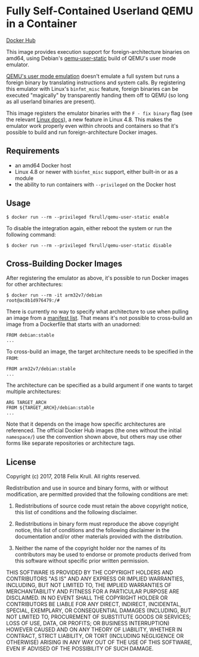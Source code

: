 # Fully Self-Contained Userland QEMU in a Container
[Docker Hub](https://hub.docker.com/r/fkrull/qemu-user-static)

This image provides execution support for foreign-architecture binaries on amd64, using Debian's [qemu-user-static](https://packages.debian.org/sid/qemu-user-static) build of QEMU's user mode emulator.

[QEMU's user mode emulation](https://qemu.weilnetz.de/doc/qemu-doc.html#QEMU-User-space-emulator) doesn't emulate a full system but runs a foreign binary by translating instructions and system calls. By registering this emulator with Linux's `binfmt_misc` feature, foreign binaries can be executed "magically" by transparently handing them off to QEMU (so long as all userland binaries are present).

This image registers the emulator binaries with the `F - fix binary` flag (see the relevant [Linux docs](https://www.kernel.org/doc/html/latest/admin-guide/binfmt-misc.html)), a new feature in Linux 4.8. This makes the emulator work properly even within chroots and containers so that it's possible to build and run foreign-architecture Docker images.

## Requirements
* an amd64 Docker host
* Linux 4.8 or newer with `binfmt_misc` support, either built-in or as a module
* the ability to run containers with `--privileged` on the Docker host

## Usage
```
$ docker run --rm --privileged fkrull/qemu-user-static enable
```

To disable the integration again, either reboot the system or run the following command:
```
$ docker run --rm --privileged fkrull/qemu-user-static disable
```

## Cross-Building Docker Images
After registering the emulator as above, it's possible to run Docker images for other architectures:
```
$ docker run --rm -it arm32v7/debian
root@ac8b1d976479:/#
```

There is currently no way to specify what architecture to use when pulling an image from a [manifest list](https://blog.docker.com/2017/09/docker-official-images-now-multi-platform/). That means it's not possible to cross-build an image from a Dockerfile that starts with an unadorned:
```
FROM debian:stable
...
```

To cross-build an image, the target architecture needs to be specified in the `FROM`:
```
FROM arm32v7/debian:stable
...
```

The architecture can be specified as a build argument if one wants to target multiple architectures:
```
ARG TARGET_ARCH
FROM ${TARGET_ARCH}/debian:stable
...
```

Note that it depends on the image how specific architectures are referenced. The official Docker Hub images (the ones without the initial `namespace/`) use the convention shown above, but others may use other forms like separate repositories or architecture tags.

## License
Copyright (c) 2017, 2018 Felix Krull. All rights reserved.

Redistribution and use in source and binary forms, with or without modification, are permitted provided that the following conditions are met:

1. Redistributions of source code must retain the above copyright notice, this list of conditions and the following disclaimer.

2. Redistributions in binary form must reproduce the above copyright notice, this list of conditions and the following disclaimer in the documentation and/or other materials provided with the distribution.

3. Neither the name of the copyright holder nor the names of its contributors may be used to endorse or promote products derived from this software without specific prior written permission.

THIS SOFTWARE IS PROVIDED BY THE COPYRIGHT HOLDERS AND CONTRIBUTORS "AS IS" AND ANY EXPRESS OR IMPLIED WARRANTIES, INCLUDING, BUT NOT LIMITED TO, THE IMPLIED WARRANTIES OF MERCHANTABILITY AND FITNESS FOR A PARTICULAR PURPOSE ARE DISCLAIMED. IN NO EVENT SHALL THE COPYRIGHT HOLDER OR CONTRIBUTORS BE LIABLE FOR ANY DIRECT, INDIRECT, INCIDENTAL, SPECIAL, EXEMPLARY, OR CONSEQUENTIAL DAMAGES (INCLUDING, BUT NOT LIMITED TO, PROCUREMENT OF SUBSTITUTE GOODS OR SERVICES; LOSS OF USE, DATA, OR PROFITS; OR BUSINESS INTERRUPTION) HOWEVER CAUSED AND ON ANY THEORY OF LIABILITY, WHETHER IN CONTRACT, STRICT LIABILITY, OR TORT (INCLUDING NEGLIGENCE OR OTHERWISE) ARISING IN ANY WAY OUT OF THE USE OF THIS SOFTWARE, EVEN IF ADVISED OF THE POSSIBILITY OF SUCH DAMAGE.
